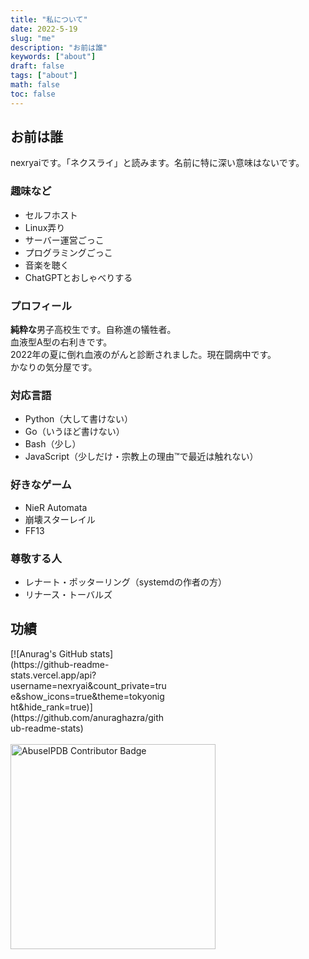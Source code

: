 ```yaml
---
title: "私について"
date: 2022-5-19
slug: "me"
description: "お前は誰"
keywords: ["about"]
draft: false
tags: ["about"]
math: false
toc: false
---
```

## お前は誰
nexryaiです。「ネクスライ」と読みます。名前に特に深い意味はないです。

### 趣味など
 - セルフホスト
 - Linux弄り
 - サーバー運営ごっこ
 - プログラミングごっこ
 - 音楽を聴く
 - ChatGPTとおしゃべりする

### プロフィール
**純粋な**男子高校生です。自称進の犠牲者。  
血液型A型の右利きです。  
2022年の夏に倒れ血液のがんと診断されました。現在闘病中です。  
かなりの気分屋です。

### 対応言語
 - Python（大して書けない）
 - Go（いうほど書けない）
 - Bash（少し）
 - JavaScript（少しだけ・宗教上の理由™で最近は触れない）

### 好きなゲーム
 - NieR Automata
 - 崩壊スターレイル
 - FF13

### 尊敬する人
 - レナート・ポッターリング（systemdの作者の方）
 - リナース・トーバルズ



 
## 功績
<div style="width: 50%;height: auto;">
[![Anurag's GitHub stats](https://github-readme-stats.vercel.app/api?username=nexryai&count_private=true&show_icons=true&theme=tokyonight&hide_rank=true)](https://github.com/anuraghazra/github-readme-stats)
</div>
<br>
<a href="https://www.abuseipdb.com/user/67897" title="AbuseIPDB is an IP address blacklist for webmasters and sysadmins to report IP addresses engaging in abusive behavior on their networks">
	<img src="https://www.abuseipdb.com/contributor/67897.svg" alt="AbuseIPDB Contributor Badge" style="width: 328px;">
</a>
